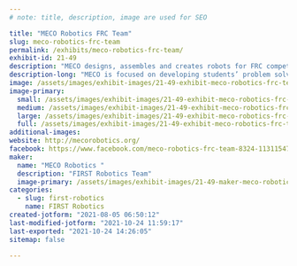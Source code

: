 ```yaml
---
# note: title, description, image are used for SEO

title: "MECO Robotics FRC Team"
slug: meco-robotics-frc-team
permalink: /exhibits/meco-robotics-frc-team/
exhibit-id: 21-49
description: "MECO designs, assembles and creates robots for FRC competitions."
description-long: "MECO is focused on developing students’ problem solving behaviors, teaching STEM skills, collaborating with others and expanding interest in robotics while teaching practical skills. MECO designs, assembles and creates robots for FRC, improving on previous designs and engaging students by having them build, design and assemble the robot based on specific game challenges created by FIRST."
image: /assets/images/exhibit-images/21-49-exhibit-meco-robotics-frc-team-43-meco-color-scaled-745-large.jpg
image-primary: 
  small: /assets/images/exhibit-images/21-49-exhibit-meco-robotics-frc-team-43-meco-color-scaled-745-small.jpg
  medium: /assets/images/exhibit-images/21-49-exhibit-meco-robotics-frc-team-43-meco-color-scaled-745-medium.jpg
  large: /assets/images/exhibit-images/21-49-exhibit-meco-robotics-frc-team-43-meco-color-scaled-745-large.jpg
  full: /assets/images/exhibit-images/21-49-exhibit-meco-robotics-frc-team-43-meco-color-scaled-745-full.jpg
additional-images: 
website: http://mecorobotics.org/
facebook: https://www.facebook.com/meco-robotics-frc-team-8324-113115473570995/
maker: 
  name: "MECO Robotics "
  description: "FIRST Robotics Team"
  image-primary: /assets/images/exhibit-images/21-49-maker-meco-robotics-frc-team-meco-color-scaled-medium.jpg
categories: 
  - slug: first-robotics
    name: FIRST Robotics
created-jotform: "2021-08-05 06:50:12"
last-modified-jotform: "2021-10-24 11:59:17"
last-exported: "2021-10-24 14:26:05"
sitemap: false

---
```


